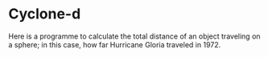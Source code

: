 # Cyclone-d
Here is a programme to calculate the total distance of an object traveling on a sphere; in this case, how far Hurricane Gloria traveled in 1972.
